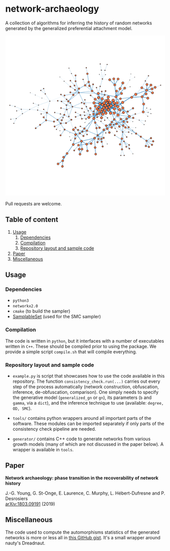 # network-archaeology

A collection of algorithms for inferring the history of random networks generated by the generalized preferential attachment model.


![](splash.png)

Pull requests are welcome.


## Table of content

1. [Usage](#usage)
    1. [Dependencies](#dependencies)
    2. [Compilation](#compilation)
    3. [Repository layout and sample code](#repository-layout-and-sample-code)
2. [Paper](#paper)
3. [Miscellaneous](#miscellaneous)


## Usage

### Dependencies

* `python3`
* `networkx2.0`
* `cmake` (to build the sampler)
* [SamplableSet](https://github.com/gstonge/SamplableSet) (used for the SMC sampler) 

### Compilation

The code is written in `python`, but it interfaces with a number of executables written in `C++`.
These should be compiled prior to using the package.
We provide a simple script `compile.sh` that will compile everything.

### Repository layout and sample code

* `example.py` is script that showcases how to use the code available in this repository. The function `consistency_check.run(...)` carries out every step of the process automatically (network construction, obfuscation, inference, de-obfuscation, comparison). One simply needs to specify the generative model (`generalized_gn` or `gn`), its parameters (`b` and `gamma`, via a `dict`), and the inference technique to use (available: `degree, OD, SMC`).

* `tools/` contains python wrappers around all important parts of the software. These modules can be imported separately if only parts of the consistency check pipeline are needed.

* `generator/` contains C++ code to generate networks from various growth models (many of which are not discussed in the paper below). A wrapper is available in `tools`.

## Paper

**Network archaeology: phase transition in the recoverability of network history**

J.-G. Young, G. St-Onge, E. Laurence, C. Murphy, L. Hébert-Dufresne and P. Desrosiers<br/>
[arXiv:1803.09191](https://arxiv.org/abs/1803.09191) (2019)

## Miscellaneous

The code used to compute the automorphisms statistics of the generated networks is more or less all in [this GitHub gist](https://gist.github.com/jg-you/ff9ba9bfac1f24ecc2a8f31cc89c5067). It's a small wrapper around nauty's Dreadnaut.
